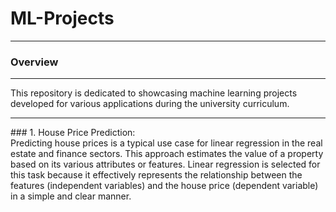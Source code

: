 # ML-Projects
---
### Overview
---
This repository is dedicated to showcasing machine learning projects developed for various applications during the university curriculum.
<hr>
### 1. House Price Prediction:<br>
   Predicting house prices is a typical use case for linear regression in the real estate and finance sectors. This approach estimates the value of a property based on its various attributes or features. Linear regression is selected for this task because it effectively represents the relationship between the features (independent variables) and the house price (dependent variable) in a simple and clear manner.
